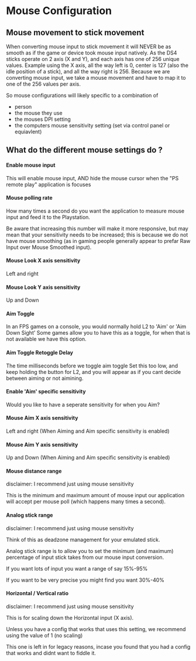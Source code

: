 # Mouse Configuration


## Mouse movement to stick movement
When converting mouse input to stick movement it will NEVER be as smooth as if the game or device took mouse input natively. As the DS4 sticks operate on 2 axis (X and Y), and each axis has one of 256 unique values. Example using the X axis, all the way left is 0, center is 127 (also the idle position of a stick), and all the way right is 256. Because we are converting mouse input, we take a mouse movement and have to map it to one of the 256 values per axis.

So mouse configurations will likely specific to a combination of 
* person 
* the mouse they use
* the mouses DPI setting
* the computers mouse sensitivity setting (set via control panel or equiavlent)


## What do the different mouse settings do ?


#### Enable mouse input
This will enable mouse input, AND hide the mouse cursor when the "PS remote play" application is focuses


#### Mouse polling rate 
How many times a second do you want the application to measure mouse input and feed it to the Playstation.
  
Be aware that increasing this number will make it more responsive, but may mean that your sensitivity needs to be increased; this is because we do not have mouse smoothing (as in gaming people generally appear to prefar Raw Input over Mouse Smoothed input).


#### Mouse Look X axis sensitivity
Left and right


#### Mouse Look Y axis sensitivity
Up and Down


#### Aim Toggle
In an FPS games on a console, you would normally hold L2 to 'Aim' or 'Aim Down Sight'
Some games allow you to have this as a toggle, for when that is not available we have this option.


#### Aim Toggle Retoggle Delay 
The time milliseconds before we toggle aim toggle
Set this too low, and keep holding the button for L2, and you will appear as if you cant decide between aiming or not aimining.


#### Enable 'Aim' specific sensitivity
Would you like to have a seperate sensitivity for when you Aim?


#### Mouse Aim X axis sensitivity
Left and right (When Aiming and Aim specific sensitivity is enabled)


#### Mouse Aim Y axis sensitivity
Up and Down (When Aiming and Aim specific sensitivity is enabled)


#### Mouse distance range
disclaimer: I recommend just using mouse sensitivity

This is the minimum and maximum amount of mouse input our application will accept per mouse poll (which happens many times a second).


#### Analog stick range
disclaimer: I recommend just using mouse sensitivity

Think of this as deadzone management for your emulated stick.

Analog stick range is to allow you to set the minimum (and maximum) percentage of input stick takes from our mouse input conversion.

If you want lots of input you want a range of say 15%-95%

If you want to be very precise you might find you want 30%-40%


#### Horizontal / Vertical ratio
disclaimer: I recommend just using mouse sensitivity

This is for scaling down the Horizontal input (X axis).

Unless you have a config that works that uses this setting, we recommend using the value of 1 (no scaling)

This one is left in for legacy reasons, incase you found that you had a config that works and didnt want to fiddle it.
